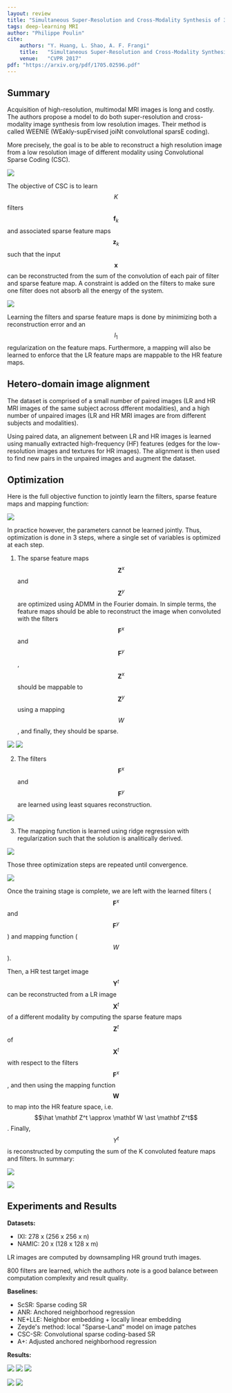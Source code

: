```yaml
---
layout: review
title: "Simultaneous Super-Resolution and Cross-Modality Synthesis of 3D Medical Images using Weakly-Supervised Joint Convolutional Sparse Coding"
tags: deep-learning MRI
author: "Philippe Poulin"
cite:
    authors: "Y. Huang, L. Shao, A. F. Frangi"
    title:   "Simultaneous Super-Resolution and Cross-Modality Synthesis of 3D Medical Images using Weakly-Supervised Joint Convolutional Sparse Coding"
    venue:   "CVPR 2017"
pdf: "https://arxiv.org/pdf/1705.02596.pdf"
---
```


## Summary

Acquisition of high-resolution, multimodal MRI images is long and costly. The authors propose a model to do both super-resolution and cross-modality image synthesis from low resolution images. Their method is called WEENIE (WEakly-supErvised joiNt convolutIonal sparsE coding).

More precisely, the goal is to be able to reconstruct a high resolution image from a low resolution image of different modality using Convolutional Sparse Coding (CSC).

![](/article/images/sr-weak-conv-sparse/figure1.jpg)

The objective of CSC is to learn $$K$$ filters $$\mathbf f_k$$ and associated sparse feature maps $$\mathbf z_k$$ such that the input $$\mathbf x$$ can be reconstructed from the sum of the convolution of each pair of filter and sparse feature map. A constraint is added on the filters to make sure one filter does not absorb all the energy of the system.

![](/article/images/sr-weak-conv-sparse/equation1.jpg)

Learning the filters and sparse feature maps is done by minimizing both a reconstruction error and an $$l_1$$ regularization on the feature maps. Furthermore, a mapping will also be learned to enforce that the LR feature maps are mappable to the HR feature maps.


## Hetero-domain image alignment

The dataset is comprised of a small number of paired images (LR and HR MRI images of the same subject across dfferent modalities), and a high number of unpaired images (LR and HR MRI images are from different subjects and modalities).

Using paired data, an alignement between LR and HR images is learned using manually extracted high-frequency (HF) features (edges for the low-resolution images and textures for HR images). The alignment is then used to find new pairs in the unpaired images and augment the dataset.


## Optimization

Here is the full objective function to jointly learn the filters, sparse feature maps and mapping function:

![](/article/images/sr-weak-conv-sparse/equation5.jpg)

In practice however, the parameters cannot be learned jointly. Thus, optimization is done in 3 steps, where a single set of variables is optimized at each step.

1. The sparse feature maps $$\mathbf Z^x$$ and $$\mathbf Z^y$$ are optimized using ADMM in the Fourier domain. In simple terms, the feature maps should be able to reconstruct the image when convoluted with the filters $$\mathbf F^x$$ and $$\mathbf F^y$$, $$\mathbf Z^x$$ should be mappable to $$\mathbf Z^y$$ using a mapping $$W$$, and finally, they should be sparse.

![](/article/images/sr-weak-conv-sparse/equation9-1.jpg)
![](/article/images/sr-weak-conv-sparse/equation9-2.jpg)

2. The filters $$\mathbf F^x$$ and $$\mathbf F^y$$ are learned using least squares reconstruction.

![](/article/images/sr-weak-conv-sparse/equation10.jpg)

3. The mapping function is learned using ridge regression with regularization such that the solution is analitically derived.

![](/article/images/sr-weak-conv-sparse/equation11.jpg)

Those three optimization steps are repeated until convergence.

![](/article/images/sr-weak-conv-sparse/algorithm1.jpg)

Once the training stage is complete, we are left with the learned filters ($$\mathbf F^x$$ and $$\mathbf F^y$$) and mapping function ($$W$$). 

Then, a HR test target image $$\mathbf Y^t$$ can be reconstructed from a LR image $$\mathbf X^t$$ of a different modality by computing the sparse feature maps $$\mathbf Z^t$$ of $$\mathbf X^t$$ with respect to the filters $$\mathbf F^x$$, and then using the mapping function $$\mathbf W$$ to map into the HR feature space, i.e. $$\hat \mathbf Z^t \approx \mathbf W \ast \mathbf Z^t$$. Finally, $$Y^t$$ is reconstructed by computing the sum of the K convoluted feature maps and filters. In summary:

![](/article/images/sr-weak-conv-sparse/equation12.jpg)

![](/article/images/sr-weak-conv-sparse/algorithm2.jpg)


## Experiments and Results

**Datasets:** 
- IXI: 278 x (256 x 256 x n)
- NAMIC: 20 x (128 x 128 x m)

LR images are computed by downsampling HR ground truth images.

800 filters are learned, which the authors note is a good balance between computation complexity and result quality.

**Baselines:**
- ScSR: Sparse coding SR
- ANR: Anchored neighborhood regression
- NE+LLE: Neighbor embedding + locally linear embedding
- Zeyde's method: local "Sparse-Land" model on image patches
- CSC-SR: Convolutional sparse coding-based SR
- A+: Adjusted anchored neighborhood regression

**Results:**

![](/article/images/sr-weak-conv-sparse/figure2.jpg)
![](/article/images/sr-weak-conv-sparse/figure3.jpg)
![](/article/images/sr-weak-conv-sparse/figure4.jpg)

![](/article/images/sr-weak-conv-sparse/table1.jpg)
![](/article/images/sr-weak-conv-sparse/table2.jpg)